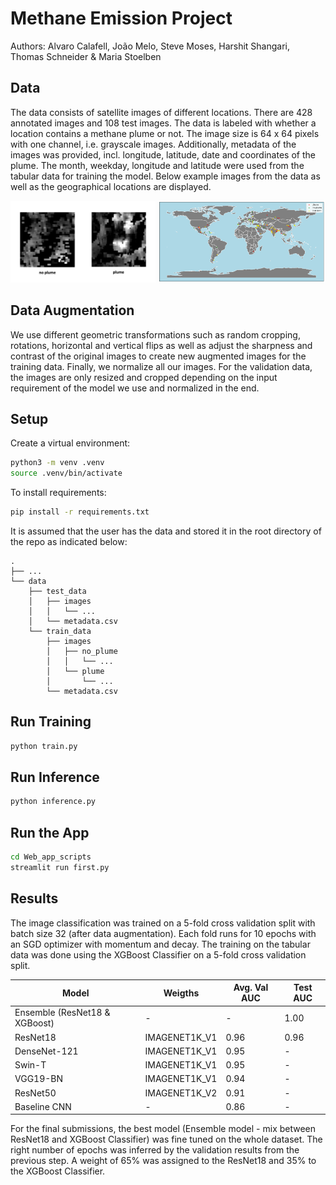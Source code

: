 # Methane Emission Project

Authors: Alvaro Calafell, João Melo, Steve Moses, Harshit Shangari, Thomas Schneider & Maria Stoelben

## Data
The data consists of satellite images of different locations. There are 428 annotated images and 108 test images. The data is labeled with whether a location contains a methane plume or not. The image size is 64 x 64 pixels with one channel, i.e. grayscale images. Additionally, metadata of the images was provided, incl. longitude, latitude, date and coordinates of the plume. The month, weekday, longitude and latitude were used from the tabular data for training the model. Below example images from the data as well as the geographical locations are displayed.

<p float="left">
  <img src='EDA/example_img.png' width="46%" />
  <img src='EDA/map.png' width="53%" /> 
</p>

## Data Augmentation
We use different geometric transformations such as random cropping, rotations, horizontal and vertical flips as well as adjust the sharpness and contrast of the original images to create new augmented images for the training data. Finally, we normalize all our images. For the validation data, the images are only resized and cropped depending on the input requirement of the model we use and normalized in the end.

## Setup
Create a virtual environment:

```bash
python3 -m venv .venv
source .venv/bin/activate
```

To install requirements:

```bash
pip install -r requirements.txt
```

It is assumed that the user has the data and stored it in the root directory of the repo as indicated below:

    .
    ├── ...
    └── data                  
        ├── test_data
        │   ├── images    
        │   │   └── ...      
        │   └── metadata.csv          
        └── train_data
            ├── images    
            │   ├── no_plume   
            │   │   └── ... 
            │   └── plume  
            │       └── ...     
            └── metadata.csv 


## Run Training
```bash
python train.py
```

## Run Inference
```bash
python inference.py
```

## Run the App
```bash
cd Web_app_scripts
streamlit run first.py
```

## Results
The image classification was trained on a 5-fold cross validation split with batch size 32 (after data augmentation). Each fold runs for 10 epochs with an SGD optimizer with momentum and decay. The training on the tabular data was done using the XGBoost Classifier on a 5-fold cross validation split.

Model | Weigths | Avg. Val AUC | Test AUC
--- | --- | --- | ---
Ensemble (ResNet18 & XGBoost) | - | - | 1.00
ResNet18 | IMAGENET1K_V1 | 0.96 | 0.96
DenseNet-121 | IMAGENET1K_V1 | 0.95 | -
Swin-T | IMAGENET1K_V1 | 0.95 | -
VGG19-BN | IMAGENET1K_V1 | 0.94 | -
ResNet50 | IMAGENET1K_V2 | 0.91 | -
Baseline CNN | - | 0.86 | -


For the final submissions, the best model (Ensemble model - mix between ResNet18 and XGBoost Classifier) was fine tuned on the whole dataset. The right number of epochs was inferred by the validation results from the previous step. A weight of 65% was assigned to the ResNet18 and 35% to the XGBoost Classifier.
